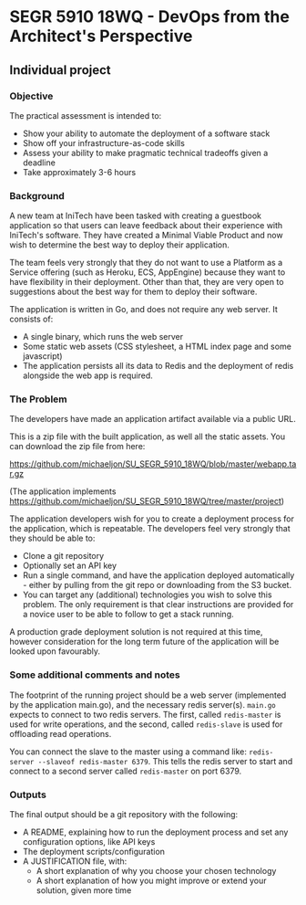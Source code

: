# SEGR 5910 18WQ - DevOps from the Architect's Perspective

## Individual project

### Objective

The practical assessment is intended to:

* Show your ability to automate the deployment of a software stack
* Show off your infrastructure-as-code skills
* Assess your ability to make pragmatic technical tradeoffs given a deadline
* Take approximately 3-6 hours

### Background

A new team at IniTech have been tasked with creating a guestbook application so that users can leave feedback about their experience with IniTech's software. They have created a Minimal Viable Product and now wish to determine the best way to deploy their application.

The team feels very strongly that they do not want to use a Platform as a Service offering (such as Heroku, ECS, AppEngine) because they want to have flexibility in their deployment. Other than that, they are very open to suggestions about the best way for them to deploy their software.

The application is written in Go, and does not require any web server. It consists of:

* A single binary, which runs the web server
* Some static web assets (CSS stylesheet, a HTML index page and some javascript)
* The application persists all its data to Redis and the deployment of redis alongside the web app is required.


### The Problem

The developers have made an application artifact available via a public URL.

This is a zip file with the built application, as well all the static assets. You can download the zip file from here:

https://github.com/michaeljon/SU_SEGR_5910_18WQ/blob/master/webapp.tar.gz

(The application implements https://github.com/michaeljon/SU_SEGR_5910_18WQ/tree/master/project)

The application developers wish for you to create a deployment process for the application, which is repeatable. The developers feel very strongly that they should be able to:

* Clone a git repository
* Optionally set an API key
* Run a single command, and have the application deployed automatically - either by pulling from the git repo or downloading from the S3 bucket.
* You can target any (additional) technologies you wish to solve this problem. The only requirement is that clear instructions are provided for a novice user to be able to follow to get a stack running.

A production grade deployment solution is not required at this time, however consideration for the long term future of the application will be looked upon favourably.

### Some additional comments and notes

The footprint of the running project should be a web server (implemented by the application main.go), 
and the necessary redis server(s). `main.go` expects to connect to two redis servers. The first,
called `redis-master` is used for write operations, and the second, called `redis-slave` is used for 
offloading read operations.

You can connect the slave to the master using a command like: `redis-server --slaveof redis-master 6379`. This
tells the redis server to start and connect to a second server called `redis-master` on port 6379.

### Outputs
The final output should be a git repository with the following:

* A README, explaining how to run the deployment process and set any configuration options, like API keys
* The deployment scripts/configuration
* A JUSTIFICATION file, with:
    * A short explanation of why you choose your chosen technology
    * A short explanation of how you might improve or extend your solution, given more time


